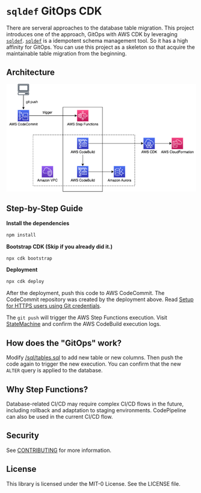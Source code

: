 # `sqldef` GitOps CDK

There are serveral approaches to the database table migration.
This project introduces one of the approach, GitOps with AWS CDK by leveraging [`sqldef`](https://github.com/k0kubun/sqldef).
[`sqldef`](https://github.com/k0kubun/sqldef) is a idempotent schema management tool. So it has a high affinity for GitOps.
You can use this project as a skeleton so that acquire the maintainable table migration from the beginning.

## Architecture

![](/imgs/arch.png)

## Step-by-Step Guide

**Install the dependencies**
```bash
npm install
```

**Bootstrap CDK (Skip if you already did it.)**
```bash
npx cdk bootstrap
```

**Deployment**
```bash
npx cdk deploy
```

After the deployment, push this code to AWS CodeCommit.
The CodeCommit repository was created by the deployment above.
Read [Setup for HTTPS users using Git credentials](https://docs.aws.amazon.com/codecommit/latest/userguide/setting-up-gc.html).

The `git push` will trigger the AWS Step Functions execution.
Visit [StateMachine](https://console.aws.amazon.com/states/home#/statemachines) and confirm the AWS CodeBuild execution logs.

## How does the "GitOps" work?

Modify [/sql/tables.sql](/sql/tables.sql) to add new table or new columns.
Then push the code again to trigger the new execution.
You can confirm that the new `ALTER` query is applied to the database.

## Why Step Functions?

Database-related CI/CD may require complex CI/CD flows in the future, including rollback and adaptation to staging environments.
CodePipeline can also be used in the current CI/CD flow.

## Security

See [CONTRIBUTING](CONTRIBUTING.md#security-issue-notifications) for more information.

## License

This library is licensed under the MIT-0 License. See the LICENSE file.
